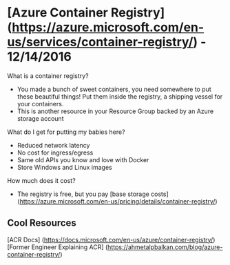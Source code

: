 # [Azure Container Registry] (https://azure.microsoft.com/en-us/services/container-registry/) - 12/14/2016

What is a container registry? <br>
* You made a bunch of sweet containers, you need somewhere to put these beautiful things! Put them inside the registry, a shipping vessel for your containers.
* This is another resource in your Resource Group backed by an Azure storage account

What do I get for putting my babies here? <br>
* Reduced network latency
* No cost for ingress/egress
* Same old APIs you know and love with Docker
* Store Windows and Linux images

How much does it cost? <br>
* The registry is free, but you pay [base storage costs] (https://azure.microsoft.com/en-us/pricing/details/container-registry/)

## Cool Resources
[ACR Docs] (https://docs.microsoft.com/en-us/azure/container-registry/) <br>
[Former Engineer Explaining ACR] (https://ahmetalpbalkan.com/blog/azure-container-registry/)